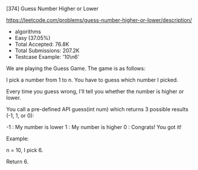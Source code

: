 [374] Guess Number Higher or Lower  

https://leetcode.com/problems/guess-number-higher-or-lower/description/

* algorithms
* Easy (37.05%)
* Total Accepted:    76.8K
* Total Submissions: 207.2K
* Testcase Example:  '10\n6'

We are playing the Guess Game. The game is as follows: 

I pick a number from 1 to n. You have to guess which number I picked.

Every time you guess wrong, I'll tell you whether the number is higher or lower.

You call a pre-defined API guess(int num) which returns 3 possible results (-1, 1, or 0):

-1 : My number is lower
 1 : My number is higher
 0 : Congrats! You got it!


Example:

n = 10, I pick 6.

Return 6.


